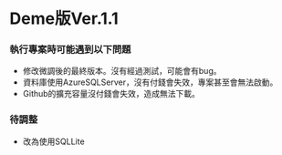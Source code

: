 # Deme版Ver.1.1
### 執行專案時可能遇到以下問題
* 修改微調後的最終版本。沒有經過測試，可能會有bug。
* 資料庫使用AzureSQLServer，沒有付錢會失效，專案甚至會無法啟動。
* Github的擴充容量沒付錢會失效，造成無法下載。
### 待調整
* 改為使用SQLLite
